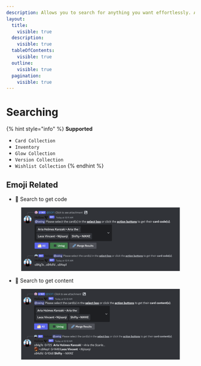 ```yaml
---
description: Allows you to search for anything you want effortlessly. Also Mobile-friendly
layout:
  title:
    visible: true
  description:
    visible: true
  tableOfContents:
    visible: true
  outline:
    visible: true
  pagination:
    visible: true
---
```


# Searching

{% hint style="info" %}
**Supported**&#x20;

* `Card Collection`
* `Inventory`
* `Glow Collection`
* `Version Collection`
* `Wishlist Collection`
{% endhint %}

## **Emoji Related**

* 🔎  Search to get code

<figure><img src="../.gitbook/assets/image (26).png" alt=""><figcaption></figcaption></figure>

* :man: Search to get content

<figure><img src="../.gitbook/assets/image (27).png" alt=""><figcaption></figcaption></figure>

